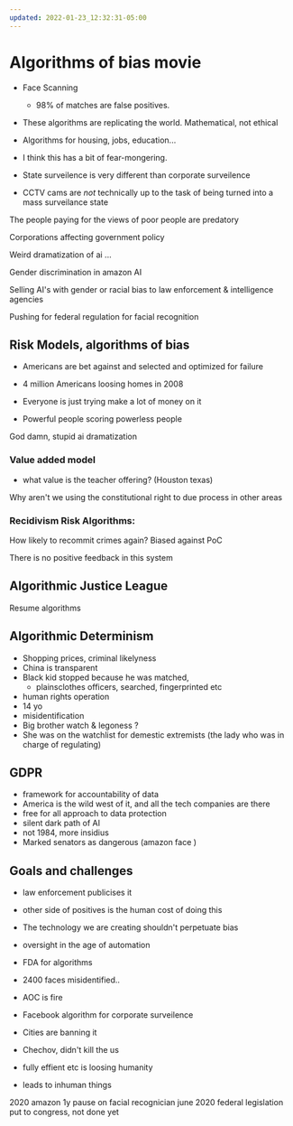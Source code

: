 ```yaml
---
updated: 2022-01-23_12:32:31-05:00
---
```

# Algorithms of bias movie

* Face Scanning
	* 98% of matches are false positives. 
* These algorithms are replicating the world. Mathematical, not ethical


* Algorithms for housing, jobs, education...


* I think this has a bit of fear-mongering. 
* State surveilence is very different than corporate surveilence
* CCTV cams are *not* technically up to the task of being turned into a mass surveilance state

The people paying for the views of poor people are predatory

Corporations affecting government policy

Weird dramatization of ai ...

Gender discrimination in amazon AI 



Selling AI's with gender or racial bias to law enforcement & intelligence agencies


Pushing for federal regulation for facial recognition


## Risk Models, algorithms of bias

* Americans are bet against and selected and optimized for failure
* 4 million Americans loosing homes in 2008
* Everyone is just trying make a lot of money on it

* Powerful people scoring powerless people 


God damn, stupid ai dramatization

### Value added model
* what value is the teacher offering? (Houston texas)

Why aren't we using the constitutional right to due process in other areas



### Recidivism Risk Algorithms:
How likely to recommit crimes again?
Biased against PoC

There is no positive feedback in this system



## Algorithmic Justice League

Resume algorithms 




## Algorithmic Determinism
* Shopping prices, criminal likelyness
* China is transparent
* Black kid stopped because he was matched, 
	* plainsclothes officers, searched, fingerprinted etc
* human rights operation
* 14 yo
* misidentification
* Big brother watch & legoness ?
* She was on the watchlist for demestic extremists (the lady who was in charge of regulating)
## GDPR
* framework for accountability of data
* America is the wild west of it, and all the tech companies are there
* free for all approach to data protection
* silent dark path of AI
* not 1984, more insidius
* Marked senators as dangerous (amazon face )


## Goals and challenges
* law enforcement publicises it
* other side of positives is the human cost of doing this
* The technology we are creating shouldn't perpetuate bias
* oversight in the age of automation
* FDA for algorithms
* 2400 faces misidentified..
* AOC is fire
* Facebook algorithm for corporate surveilence
* Cities are banning it


* Chechov, didn't kill the us
* fully effient etc is loosing humanity
* leads to inhuman things


2020 amazon 1y pause on facial recognician
june 2020 federal legislation put to congress, not done yet


